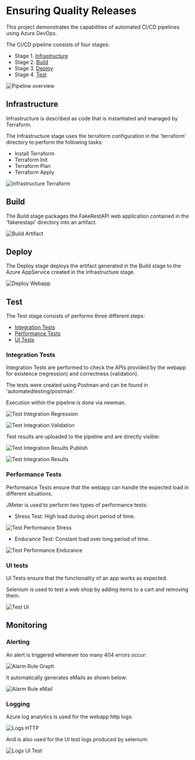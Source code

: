 # Ensuring Quality Releases
This project demonstrates the capabilities of automated CI/CD pipelines using Azure DevOps.

The CI/CD pipeline consists of four stages:
* Stage 1. [Infrastructure](#infrastructure)
* Stage 2. [Build](#build)
* Stage 3. [Deploy](#deploy)
* Stage 4. [Test](#test)

![Pipeline overview](screenshots/S1-pipeline-overview.PNG "Pipeline Overview")

## Infrastructure

Infrastructure is described as code that is instantiated and managed by Terraform.

The Infrastructure stage uses the terraform configuration in the 'terraform' directory to perform the following tasks:

* Install Terraform
* Terraform Init
* Terraform Plan
* Terraform Apply

![Infrastructure Terraform](screenshots/S2-infrastructure-terraform.PNG "Infrastructure Terraform")

## Build

The Build stage packages the FakeRestAPI web application contained in the 'fakerestapi' directory into an artifact.

![Build Artifact](screenshots/S3-build-artifact.PNG "Build Artifact")

## Deploy

The Deploy stage deploys the artifact generated in the Build stage to the Azure AppService created in the Infrastructure stage.

![Deploy Webapp](screenshots/S4-deploy-webapp.PNG "Deploy Webapp")


## Test

The Test stage consists of performs three different steps:
* [Integration Tests](#integration-tests)
* [Performance Tests](#performance-tests)
* [UI Tests](#-ui-tests)

### Integration Tests

Integration Tests are performed to check the APIs provided by the webapp for existence (regression) and correctness (validation).

The tests were created using Postman and can be found in 'automatedtesting/postman'.

Execution within the pipeline is done via newman.

![Test Integration Regression](screenshots/S5-test-integration-regression.PNG "Test Integration Regression")

![Test Integration Validation](screenshots/S6-test-integration-validation.PNG "Test Integration Validation")

Test results are uploaded to the pipeline and are directly visible:

![Test Integration Results Publish](screenshots/S7-test-integration-results-publish.PNG "Test Integration Results Publish")

![Test Integration Results](screenshots/S8-test-integration-results.PNG "Test Integration Results")

### Performance Tests

Performance Tests ensure that the webapp can handle the expected load in different situations.

JMeter is used to perform two types of performance tests:

* Stress Test: High load during short period of time.

![Test Performance Stress](screenshots/S9-test-performance-stress.PNG "Test Performance Stress")

* Endurance Test: Constant load over long period of time.

![Test Performance Endurance](screenshots/S10-test-performance-endurance.PNG "Test Performance Endurance")

<!-- Test results are uploaded to the pipeline and are directly visible:  -->
<!-- ![Test Performance Result](screenshots/S10-test-performance-result "Test Performance Result") -->

### UI tests

UI Tests ensure that the functionality of an app works as expected.

Selenium is used to test a web shop by adding items to a cart and removing them.

![Test UI](screenshots/S11-test-ui.PNG "Test UI")


## Monitoring

### Alerting

An alert is triggered whenever too many 404 errors occur:

![Alarm Rule Graph](screenshots/S12-alarm-rule-graph.PNG "Alarm Rule Graph")

It automatically generates eMails as shown below:

![Alarm Rule eMail](screenshots/S13-alarm-rule-email.PNG "Alarm Rule eMail")

### Logging

Azure log analytics is used for the webapp http logs:

![Logs HTTP](screenshots/S14-logs-http.PNG "Logs HTTP")

And is also used for the UI test logs produced by selenium:

![Logs UI Test](screenshots/S15-logs-ui-test.PNG "Logs UI Test")
